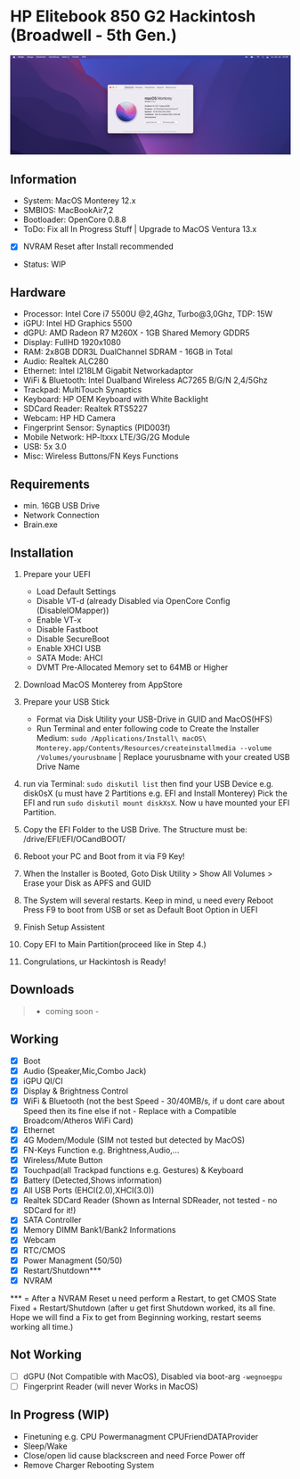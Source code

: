 # HP Elitebook 850 G2 Hackintosh (Broadwell - 5th Gen.)

![Screenshot](Screenshot.jpg)

## Information
- System: MacOS Monterey 12.x
- SMBIOS: MacBookAir7,2
- Bootloader: OpenCore 0.8.8
- ToDo: Fix all In Progress Stuff | Upgrade to MacOS Ventura 13.x 
- [x] NVRAM Reset after Install recommended
- Status: WIP

## Hardware
- Processor: Intel Core i7 5500U @2,4Ghz, Turbo@3,0Ghz, TDP: 15W
- iGPU: Intel HD Graphics 5500
- dGPU: AMD Radeon R7 M260X - 1GB Shared Memory GDDR5
- Display: FullHD 1920x1080
- RAM: 2x8GB DDR3L DualChannel SDRAM - 16GB in Total
- Audio: Realtek ALC280 
- Ethernet: Intel I218LM Gigabit Networkadaptor
- WiFi & Bluetooth: Intel Dualband Wireless AC7265 B/G/N 2,4/5Ghz
- Trackpad: MultiTouch Synaptics
- Keyboard: HP OEM Keyboard with White Backlight
- SDCard Reader: Realtek RTS5227
- Webcam: HP HD Camera
- Fingerprint Sensor: Synaptics (PID003f)
- Mobile Network: HP-ltxxx LTE/3G/2G Module 
- USB: 5x 3.0
- Misc: Wireless Buttons/FN Keys Functions

## Requirements
- min. 16GB USB Drive
- Network Connection
- Brain.exe

## Installation 
1. Prepare your UEFI
   - Load Default Settings
   - Disable VT-d (already Disabled via OpenCore Config (DisableIOMapper))
   - Enable VT-x
   - Disable Fastboot
   - Disable SecureBoot
   - Enable XHCI USB 
   - SATA Mode: AHCI
   - DVMT Pre-Allocated Memory set to 64MB or Higher

2. Download MacOS Monterey from AppStore 
3. Prepare your USB Stick
   - Format via Disk Utility your USB-Drive in GUID and MacOS(HFS)
   - Run Terminal and enter following code to Create the Installer Medium: `sudo /Applications/Install\ macOS\ Monterey.app/Contents/Resources/createinstallmedia --volume /Volumes/yourusbname` | Replace yourusbname with your created USB Drive Name
4. run via Terminal: `sudo diskutil list` then find your USB Device e.g. disk0sX (u must have 2 Partitions e.g. EFI and Install Monterey) Pick the EFI and run `sudo diskutil mount diskXsX`. Now u have mounted your EFI Partition.
5. Copy the EFI Folder to the USB Drive. The Structure must be: /drive/EFI/EFI/OCandBOOT/
6. Reboot your PC and Boot from it via F9 Key!
7. When the Installer is Booted, Goto Disk Utility > Show All Volumes > Erase your Disk as APFS and GUID
8. The System will several restarts. Keep in mind, u need every Reboot Press F9 to boot from USB or set as Default Boot Option in UEFI
9. Finish Setup Assistent
10. Copy EFI to Main Partition(proceed like in Step 4.)
11. Congrulations, ur Hackintosh is Ready!

## Downloads
> - coming soon - 

## Working
- [x] Boot
- [x] Audio (Speaker,Mic,Combo Jack)
- [x] iGPU QI/CI
- [x] Display & Brightness Control
- [x] WiFi & Bluetooth (not the best Speed - 30/40MB/s, if u dont care about Speed then its fine else if not - Replace with a Compatible Broadcom/Atheros WiFi Card)
- [x] Ethernet
- [x] 4G Modem/Module (SIM not tested but detected by MacOS)
- [x] FN-Keys Function e.g. Brightness,Audio,...
- [x] Wireless/Mute Button
- [x] Touchpad(all Trackpad functions e.g. Gestures) & Keyboard
- [x] Battery (Detected,Shows information)
- [x] All USB Ports (EHCI(2.0),XHCI(3.0))
- [x] Realtek SDCard Reader (Shown as Internal SDReader, not tested - no SDCard for it!)
- [x] SATA Controller
- [x] Memory DIMM Bank1/Bank2 Informations
- [x] Webcam
- [x] RTC/CMOS
- [x] Power Managment (50/50)
- [x] Restart/Shutdown***
- [x] NVRAM

*** = After a NVRAM Reset u need perform a Restart, to get CMOS State Fixed + Restart/Shutdown (after u get first Shutdown worked, its all fine. Hope we will find a Fix to get from Beginning working, restart seems working all time.) 

## Not Working
- [ ] dGPU (Not Compatible with MacOS), Disabled via boot-arg `-wegnoegpu`
- [ ] Fingerprint Reader (will never Works in MacOS)

## In Progress (WIP)
- Finetuning e.g. CPU Powermanagment CPUFriendDATAProvider
- Sleep/Wake
- Close/open lid cause blackscreen and need Force Power off
- Remove Charger Rebooting System